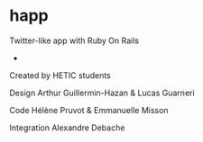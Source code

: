 happ
====
Twitter-like app with Ruby On Rails

-
Created by HETIC students

Design Arthur Guillermin-Hazan & Lucas Guarneri

Code Hélène Pruvot & Emmanuelle Misson

Integration Alexandre Debache
